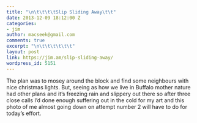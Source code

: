 ```yaml
---
title: "\n\t\t\t\tSlip Sliding Away\t\t"
date: 2013-12-09 18:12:00 Z
categories:
- jim
author: macseek@gmail.com
comments: true
excerpt: "\n\t\t\t\t\t\t"
layout: post
link: https://jim.am/slip-sliding-away/
wordpress_id: 5151
---
```


The plan was to mosey around the block and find some neighbours with nice christmas lights. But, seeing as how we live in Buffalo mother nature had other plans and it’s freezing rain and slippery out there so after three close calls I’d done enough suffering out in the cold for my art and this photo of me almost going down on attempt number 2 will have to do for today’s effort.


		
